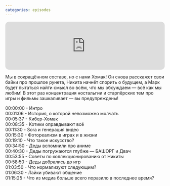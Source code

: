 ```yaml
---
categories: episodes
---
```


<iframe style="border-radius:12px" src="https://open.spotify.com/embed/episode/466xEi33Kmfsjx9wUpZ6Hz?utm_source=generator" width="100%" height="152" frameBorder="0" allowfullscreen="" allow="autoplay; clipboard-write; encrypted-media; fullscreen; picture-in-picture" loading="lazy"></iframe>

Мы в сокращённом составе, но с нами Хомак! Он снова расскажет свои байки про прошлое рунета, Никита начнёт спорить о будущем, а Марк будет пытаться найти смысл во всём, что мы обсуждаем — всё как мы любим! В этот раз концентрация ностальгии и старпёрских тем про игры и фильмы зашкаливает — вы предупреждены!

00:00:00 - Интро\
00:01:06 - История, о которой невозможно молчать\
00:05:37 - Кибер-Хомак\
00:08:35 - Котики оправдывают всё\
00:11:30 - Sora и генерация видео\
00:15:30 - Фотореализм в играх и в жизни\
00:19:10 - Что такое искусство?\
00:34:50 - Деды вспомнили про аниме\
00:40:30 - Деды погружаются глубже — БАШОРГ и Двач\
00:53:55 - Советы по коллекционированию от Никиты\
00:58:50 - Деды добрались до игр\
01:03:50 - Что нормализуют следующим?\
01:06:30 - Лайки убивают общение\
01:15:25 - Что из медиа больше всего поразило в последнее время?

